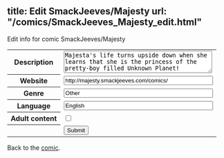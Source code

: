 title: Edit SmackJeeves/Majesty
url: "/comics/SmackJeeves_Majesty_edit.html"
---
Edit info for comic SmackJeeves/Majesty

<form name="comic" action="http://gaepostmail.appspot.com/comic/" method="post">
<table class="comicinfo">
<tr>
<th>Description</th><td><textarea name="description" cols="40" rows="3">Majesta's life turns upside down when she learns that she is the princess of the pretty-boy filled Unknown Planet! www.enchantma.com</textarea></td>
</tr>
<tr>
<th>Website</th><td><input type="text" name="url" value="http://majesty.smackjeeves.com/comics/" size="40"/></td>
</tr>
<tr>
<th>Genre</th><td><input type="text" name="genre" value="Other" size="40"/></td>
</tr>
<tr>
<th>Language</th><td><input type="text" name="language" value="English" size="40"/></td>
</tr>
<tr>
<th>Adult content</th><td><input type="checkbox" name="adult" value="adult" /></td>
</tr>
<tr>
<th></th><td>
<input type="hidden" name="comic" value="SmackJeeves_Majesty" />
<input type="submit" name="submit" value="Submit" />
</td>
</tr>
</table>
</form>

Back to the [comic](SmackJeeves_Majesty.html).
